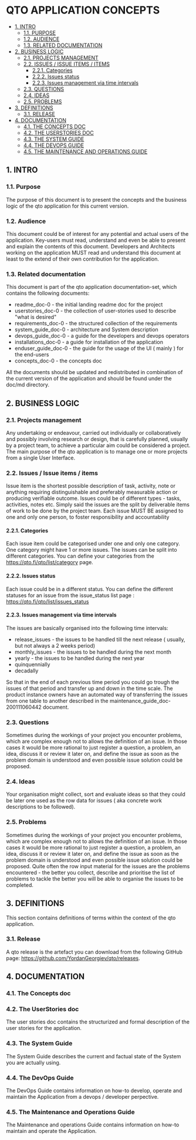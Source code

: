 #  QTO APPLICATION CONCEPTS
* [1. INTRO](#1-intro)
  * [1.1. PURPOSE](#11-purpose)
  * [1.2. AUDIENCE](#12-audience)
  * [1.3. RELATED DOCUMENTATION](#13-related-documentation)
* [2. BUSINESS LOGIC](#2-business-logic)
  * [2.1. PROJECTS MANAGEMENT](#21-projects-management)
  * [2.2. ISSUES / ISSUE ITEMS / ITEMS](#22-issues-/-issue-items-/-items)
    * [2.2.1. Categories](#221-categories)
    * [2.2.2. Issues status](#222-issues-status)
    * [2.2.3. Issues management via time intervals](#223-issues-management-via-time-intervals)
  * [2.3. QUESTIONS](#23-questions)
  * [2.4. IDEAS](#24-ideas)
  * [2.5. PROBLEMS](#25-problems)
* [3. DEFINITIONS](#3-definitions)
  * [3.1. RELEASE](#31-release)
* [4. DOCUMENTATION](#4-documentation)
  * [4.1. THE CONCEPTS DOC ](#41-the-concepts-doc-)
  * [4.2. THE USERSTORIES DOC](#42-the-userstories-doc)
  * [4.3. THE SYSTEM GUIDE](#43-the-system-guide)
  * [4.4. THE DEVOPS GUIDE](#44-the-devops-guide)
  * [4.5. THE MAINTENANCE AND OPERATIONS GUIDE](#45-the-maintenance-and-operations-guide)




    

## 1. INTRO


    

### 1.1. Purpose
The purpose of this document is to present the concepts and the business logic of the qto application for this current version.

    

### 1.2. Audience
This document could be of interest for any potential and actual users of the application. Key-users must read, understand and even be able to present and explain the contents of this document. 
Developers and Architects working on the application MUST read and understand this document at least to the extend of their own contribution for the application. 

    

### 1.3. Related documentation
This document is part of the qto application documentation-set, which contains the following documents:
 - readme_doc-0 - the initial landing readme doc for the project
 - userstories_doc-0 - the collection of user-stories used to describe "what is desired"
 - requirements_doc-0 - the structured collection of the requirements 
 - system_guide_doc-0 - architecture and System description
 - devops_guide_doc-0 - a guide for the developers and devops operators
 - installations_doc-0 - a guide for installation of the application
 - enduser_guide_doc-0 - the guide for the usage of the UI ( mainly ) for the end-users
 - concepts_doc-0 - the concepts doc 

All the documents should be updated and redistributed in combination of the current version of the application and should be found under the doc/md directory.


    

## 2. BUSINESS LOGIC


    

### 2.1. Projects management
Any undertaking or endeavour, carried out individually or collaboratively and possibly involving research or design, that is carefully planned, usually by a project team, to achieve a particular aim could be considered a project. The main purpose of the qto application is to manage one or more projects from a single User Interface.


    

### 2.2. Issues / Issue items / items
Issue item is the shortest possible description of task, activity, note or anything requiring distinguishable and preferably measurable action or producing verifiable outcome.
Issues could be of different types - tasks, activities, notes etc. 
Simply said the issues are the split by deliverable items of work to be done by the project team.
Each issue MUST BE assigned to one and only one person, to foster responsibility and accountability

    

#### 2.2.1. Categories
Each issue item could be categorised under one and only one category. One category might have 1 or more issues. 
The issues can be split into different categories. You can define your categories from the https://qto.fi/qto/list/category page.

    

#### 2.2.2. Issues status
Each issue could be in a different status. You can define the different statuses for an issue from the issue_status list page : https://qto.fi/qto/list/issues_status

    

#### 2.2.3. Issues management via time intervals
The issues are basically organised into the following time intervals:
 - release_issues - the issues to be handled till the next release ( usually, but not always a 2 weeks period)
 - monthly_issues - the issues to be handled during the next month
 - yearly - the issues to be handled during the next year
 - quinquennially
 - decadally

So that in the end of each previous time period you could go trough the issues of that period and transfer up and down in the time scale.
The product instance owners have an automated way of transferring the issues from one table to another described in the maintenance_guide_doc-200111060442 document.

    

### 2.3. Questions
Sometimes during the workings of your project you encounter problems, which are complex enough not to allows the definition of an issue. In those cases it would be more rational to just register a question, a problem, an idea, discuss it or review it later on, and define the issue as soon as the problem domain is understood and even possible issue solution could be proposed.

    

### 2.4. Ideas
Your organisation might collect, sort and evaluate ideas so that they could be later one used as the row data for issues ( aka concrete work descriptions to be followed).

    

### 2.5. Problems
Sometimes during the workings of your project you encounter problems, which are complex enough not to allows the definition of an issue. In those cases it would be more rational to just register a question, a problem, an idea, discuss it or review it later on, and define the issue as soon as the problem domain is understood and even possible issue solution could be proposed.
Quite often the row input material for the issues are the problems encountered - the better you collect, describe and prioritise the list of problems to tackle the better you will be able to organise the issues to be completed. 

    

## 3. DEFINITIONS
This section contains definitions of terms within the context of the qto application.

    

### 3.1. Release
A qto release is the artefact you can download from the following GitHub page:
https://github.com/YordanGeorgiev/qto/releases.

    

## 4. DOCUMENTATION


    

### 4.1. The Concepts doc 


    

### 4.2. The UserStories doc
The user stories doc contains the structurized and formal description of the user stories for the application.

    

### 4.3. The System Guide
The System Guide describes the current and factual state of the System you are actually using.

    

### 4.4. The DevOps Guide
The DevOps Guide contains information on how-to develop, operate and maintain the Application from a devops / developer perpective.

    

### 4.5. The Maintenance and Operations Guide
The Maintenance and operations Guide contains information on how-to maintain and operate the Application.

    


